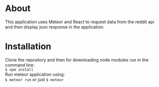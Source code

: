 # About
This application uses Meteor and React to request data from the reddit api and then display json response in the application. 
# Installation
Clone the repository and then for downloading node modules run in the command line:\
`$ npm install`\
Run meteor application using:\
`$ meteor run` or just `$ meteor`